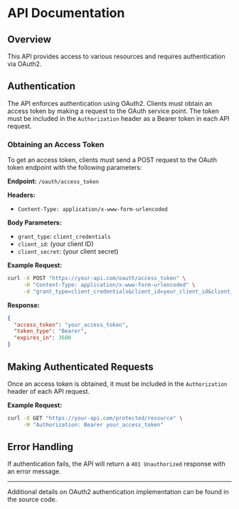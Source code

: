 # API Documentation

## Overview
This API provides access to various resources and requires authentication via OAuth2.

## Authentication
The API enforces authentication using OAuth2. Clients must obtain an access token by making a request to the OAuth service point. The token must be included in the `Authorization` header as a Bearer token in each API request.

### Obtaining an Access Token
To get an access token, clients must send a POST request to the OAuth token endpoint with the following parameters:

**Endpoint:** `/oauth/access_token`

**Headers:**
- `Content-Type: application/x-www-form-urlencoded`

**Body Parameters:**
- `grant_type`: `client_credentials`
- `client_id`: (your client ID)
- `client_secret`: (your client secret)

**Example Request:**
```sh
curl -X POST "https://your-api.com/oauth/access_token" \
     -H "Content-Type: application/x-www-form-urlencoded" \
     -d "grant_type=client_credentials&client_id=your_client_id&client_secret=your_client_secret"
```

**Response:**
```json
{
  "access_token": "your_access_token",
  "token_type": "Bearer",
  "expires_in": 3600
}
```

## Making Authenticated Requests
Once an access token is obtained, it must be included in the `Authorization` header of each API request.

**Example Request:**
```sh
curl -X GET "https://your-api.com/protected/resource" \
     -H "Authorization: Bearer your_access_token"
```

## Error Handling
If authentication fails, the API will return a `401 Unauthorized` response with an error message.

---

Additional details on OAuth2 authentication implementation can be found in the source code.

